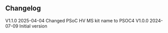 ## Changelog  
V1.1.0 2025-04-04 Changed PSoC HV MS kit name to PSOC4
V1.0.0 2024-07-09 Initial version
